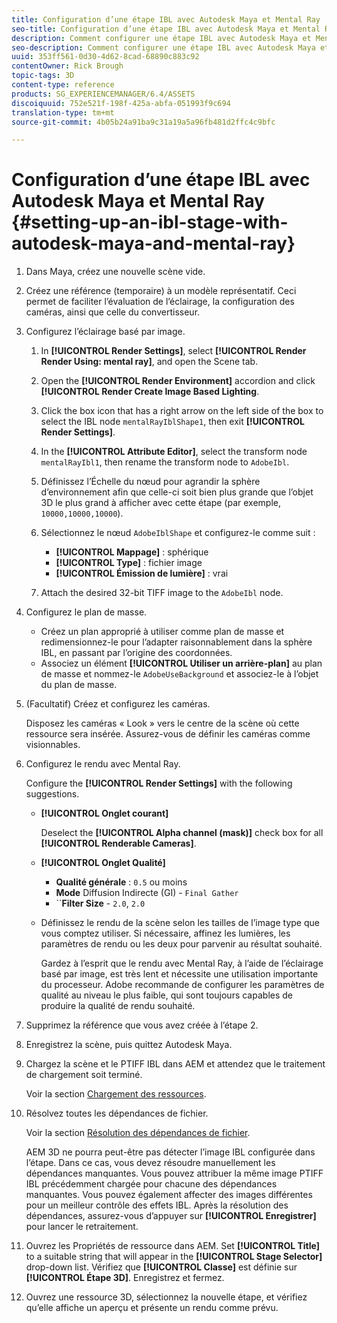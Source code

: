 ```yaml
---
title: Configuration d’une étape IBL avec Autodesk Maya et Mental Ray
seo-title: Configuration d’une étape IBL avec Autodesk Maya et Mental Ray
description: Comment configurer une étape IBL avec Autodesk Maya et Mental Ray
seo-description: Comment configurer une étape IBL avec Autodesk Maya et Mental Ray
uuid: 353ff561-0d30-4d62-8cad-68890c883c92
contentOwner: Rick Brough
topic-tags: 3D
content-type: reference
products: SG_EXPERIENCEMANAGER/6.4/ASSETS
discoiquuid: 752e521f-198f-425a-abfa-051993f9c694
translation-type: tm+mt
source-git-commit: 4b05b24a91ba9c31a19a5a96fb481d2ffc4c9bfc

---
```



# Configuration d’une étape IBL avec Autodesk Maya et Mental Ray {#setting-up-an-ibl-stage-with-autodesk-maya-and-mental-ray}

1. Dans Maya, créez une nouvelle scène vide.

1. Créez une référence (temporaire) à un modèle représentatif. Ceci permet de faciliter l’évaluation de l’éclairage, la configuration des caméras, ainsi que celle du convertisseur.
1. Configurez l’éclairage basé par image.

   1. In **[!UICONTROL Render Settings]**, select **[!UICONTROL Render Render Using: mental ray]**, and open the Scene tab.
   1. Open the **[!UICONTROL Render Environment]** accordion and click **[!UICONTROL Render Create Image Based Lighting**.
   1. Click the box icon that has a right arrow on the left side of the box to select the IBL node `mentalRayIblShape1`, then exit **[!UICONTROL Render Settings]**.
   1. In the **[!UICONTROL Attribute Editor]**, select the transform node `mentalRayIbl1`, then rename the transform node to `AdobeIbl`.
   1. Définissez l’Échelle du nœud pour agrandir la sphère d’environnement afin que celle-ci soit bien plus grande que l’objet 3D le plus grand à afficher avec cette étape (par exemple, `10000,10000,10000`).
   1. Sélectionnez le nœud `AdobeIblShape` et configurez-le comme suit :

      * **[!UICONTROL Mappage]** : sphérique
      * **[!UICONTROL Type]** : fichier image
      * **[!UICONTROL Émission de lumière]** : vrai
   1. Attach the desired 32-bit TIFF image to the `AdobeIbl` node.


1. Configurez le plan de masse.

   * Créez un plan approprié à utiliser comme plan de masse et redimensionnez-le pour l’adapter raisonnablement dans la sphère IBL, en passant par l’origine des coordonnées.
   * Associez un élément **[!UICONTROL Utiliser un arrière-plan]** au plan de masse et nommez-le `AdobeUseBackground` et associez-le à l’objet du plan de masse.

1. (Facultatif) Créez et configurez les caméras.

   Disposez les caméras « Look » vers le centre de la scène où cette ressource sera insérée. Assurez-vous de définir les caméras comme visionnables.

1. Configurez le rendu avec Mental Ray.

   Configure the **[!UICONTROL Render Settings]** with the following suggestions.

   * **[!UICONTROL Onglet courant]**

      Deselect the **[!UICONTROL Alpha channel (mask)]** check box for all **[!UICONTROL Renderable Cameras]**.

   * **[!UICONTROL Onglet Qualité]**

      * **Qualité générale** : `0.5`   ou moins
      * **Mode** Diffusion Indirecte (GI) - `Final Gather`
      * ``**Filter Size** - `2.0`, `2.0`
   * Définissez le rendu de la scène selon les tailles de l’image type que vous comptez utiliser. Si nécessaire, affinez les lumières, les paramètres de rendu ou les deux pour parvenir au résultat souhaité.

       Gardez à l’esprit que le rendu avec Mental Ray, à l’aide de l’éclairage basé par image, est très lent et nécessite une utilisation importante du processeur. Adobe recommande de configurer les paramètres de qualité au niveau le plus faible, qui sont toujours capables de produire la qualité de rendu souhaité.


1. Supprimez la référence que vous avez créée à l’étape 2.

1. Enregistrez la scène, puis quittez Autodesk Maya.

1. Chargez la scène et le PTIFF IBL dans AEM et attendez que le traitement de chargement soit terminé.

   Voir la section [Chargement des ressources](managing-assets-touch-ui.md#uploading-assets).

1. Résolvez toutes les dépendances de fichier.

   Voir la section [Résolution des dépendances de fichier](resolve-file-dependencies.md).

   AEM 3D ne pourra peut-être pas détecter l’image IBL configurée dans l’étape. Dans ce cas, vous devez résoudre manuellement les dépendances manquantes. Vous pouvez attribuer la même image PTIFF IBL précédemment chargée pour chacune des dépendances manquantes. Vous pouvez également affecter des images différentes pour un meilleur contrôle des effets IBL. Après la résolution des dépendances, assurez-vous d’appuyer sur **[!UICONTROL Enregistrer]** pour lancer le retraitement.

1. Ouvrez les Propriétés de ressource dans AEM. Set **[!UICONTROL Title]** to a suitable string that will appear in the **[!UICONTROL Stage Selector]** drop-down list. Vérifiez que **[!UICONTROL Classe]** est définie sur **[!UICONTROL Étape 3D]**. Enregistrez et fermez.

1. Ouvrez une ressource 3D, sélectionnez la nouvelle étape, et vérifiez qu’elle affiche un aperçu et présente un rendu comme prévu.

